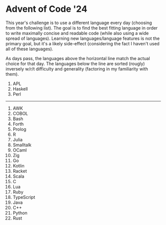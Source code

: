 # Advent of Code '24

This year's challenge is to use a different language every day (choosing from the following list).
The goal is to find the best fitting language in order to write maximally concise and readable code (while also using a wide spread of languages).
Learning new languages/language features is not the primary goal, but it's a likely side-effect (considering the fact I haven't used all of these languages).

As days pass, the languages above the horizontal line match the actual choice for that day.
The languages below the line are sorted (rougly) inversely w/r/t difficulty and generality (factoring in my familiarity with them).

1. APL
1. Haskell
1. Perl

---

1. AWK
1. COBOL
1. Bash
1. Forth
1. Prolog
1. R
1. Julia
1. Smalltalk
1. OCaml
1. Zig
1. Go
1. Kotlin
1. Racket
1. Scala
1. C
1. Lua
1. Ruby
1. TypeScript
1. Java
1. C++
1. Python
1. Rust
